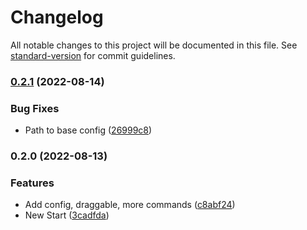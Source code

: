 # Changelog

All notable changes to this project will be documented in this file. See [standard-version](https://github.com/conventional-changelog/standard-version) for commit guidelines.

### [0.2.1](https://github.com/aMediocreDad/fcp/compare/v0.2.0...v0.2.1) (2022-08-14)


### Bug Fixes

* Path to base config ([26999c8](https://github.com/aMediocreDad/fcp/commit/26999c87cf0e6e3f409897df4a95869b5874da29))

### 0.2.0 (2022-08-13)


### Features

* Add config, draggable, more commands ([c8abf24](https://github.com/aMediocreDad/fcp/commit/c8abf24ea833dad71cb25b965f5c105bd201381c))
* New Start ([3cadfda](https://github.com/aMediocreDad/fcp/commit/3cadfda756984d67961947d7ff8c3bdcb9942cc5))
